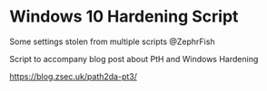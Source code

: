 # Windows 10 Hardening Script
Some settings stolen from multiple scripts @ZephrFish

Script to accompany blog post about PtH and Windows Hardening

https://blog.zsec.uk/path2da-pt3/
